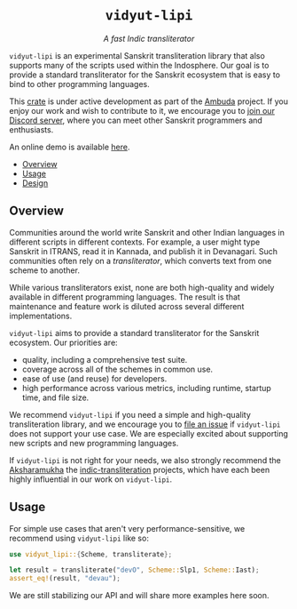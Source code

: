 <div align="center">
<h1><code>vidyut-lipi</code></h1>
<p><i>A fast Indic transliterator</i></p>
</div>

`vidyut-lipi` is an experimental Sanskrit transliteration library that also
supports many of the scripts used within the Indosphere. Our goal is to provide
a standard transliterator for the Sanskrit ecosystem that is easy to bind to
other programming languages.

This [crate][crate] is under active development as part of the [Ambuda][ambuda]
project. If you enjoy our work and wish to contribute to it, we encourage you
to [join our Discord server][discord], where you can meet other Sanskrit
programmers and enthusiasts.

An online demo is available [here][demo].

[crate]: https://doc.rust-lang.org/book/ch07-01-packages-and-crates.html
[ambuda]: https://ambuda.org
[discord]: https://discord.gg/7rGdTyWY7Z
[demo]: https://ambuda-org.github.io/vidyut-lipi/

- [Overview](#overview)
- [Usage](#usage)
- [Design](#design)


Overview
--------

Communities around the world write Sanskrit and other Indian languages in
different scripts in different contexts. For example, a user might type
Sanskrit in ITRANS, read it in Kannada, and publish it in Devanagari. Such
communities often rely on a *transliterator*, which converts text from one
scheme to another.

While various transliterators exist, none are both high-quality and widely
available in different programming languages. The result is that maintenance
and feature work is diluted across several different implementations.

`vidyut-lipi` aims to provide a standard transliterator for the Sanskrit
ecosystem. Our priorities are:

- quality, including a comprehensive test suite.
- coverage across all of the schemes in common use.
- ease of use (and reuse) for developers.
- high performance across various metrics, including runtime, startup time, and
  file size.

We recommend `vidyut-lipi` if you need a simple and high-quality
transliteration library, and we encourage you to [file an issue][issue] if
`vidyut-lipi` does not support your use case. We are especially excited about
supporting new scripts and new programming languages.

[issue]: https://github.com/ambuda-org/vidyut/issues

If `vidyut-lipi` is not right for your needs, we also strongly recommend
the [Aksharamukha][aksharamukha] the [indic-transliteration][indic-trans]
projects, which have each been highly influential in our work on `vidyut-lipi`.

[aksharamukha]: https://github.com/virtualvinodh/aksharamukha/
[indic-trans]: https://github.com/indic-transliteration


Usage
-----

For simple use cases that aren't very performance-sensitive, we recommend using
`vidyut-lipi` like so:

```rust
use vidyut_lipi::{Scheme, transliterate};

let result = transliterate("devO", Scheme::Slp1, Scheme::Iast);
assert_eq!(result, "devau");
```

We are still stabilizing our API and will share more examples here soon.
